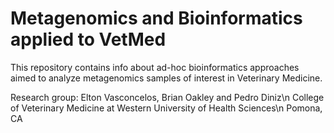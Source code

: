 # Metagenomics and Bioinformatics applied to VetMed
This repository contains info about ad-hoc bioinformatics approaches aimed to analyze metagenomics samples of interest in Veterinary Medicine.

Research group: Elton Vasconcelos, Brian Oakley and Pedro Diniz\n
College of Veterinary Medicine at Western University of Health Sciences\n
Pomona, CA

